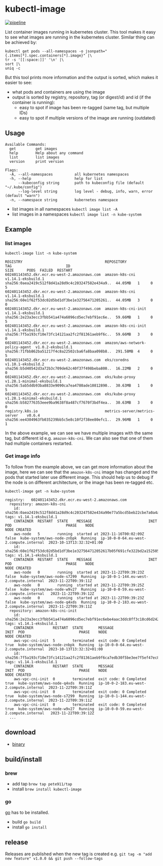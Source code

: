 # kubectl-image

[![pipeline](https://github.com/pete911/kubectl-image/actions/workflows/pipeline.yml/badge.svg)](https://github.com/pete911/kubectl-image/actions/workflows/pipeline.yml)

List container images running in kubernetes cluster. This tool makes it easy to see what images are running in the
kubernetes cluster. Similar thing can be achieved by:

```
kubectl get pods --all-namespaces -o jsonpath="{.items[*].spec.containers[*].image}" |\
tr -s '[[:space:]]' '\n' |\
sort |\
uniq -c
```

But this tool prints more information and the output is sorted, which makes it easier to see:
- what pods and containers are using the image
- output is sorted by registry, repository, tag (or digest/id) and id (if the container is running):
  - easy to spot if image has been re-tagged (same tag, but multiple IDs)
  - easy to spot if multiple versions of the image are running (outdated)

## Usage

```
Available Commands:
  get         get images
  help        Help about any command
  list        list images
  version     print version

Flags:
  -A, --all-namespaces          all kubernetes namespaces
  -h, --help                    help for list
      --kubeconfig string       path to kubeconfig file (default "~/.kube/config")
      --log-level string        log level - debug, info, warn, error (default "warn")
  -n, --namespace string        kubernetes namespace
```

- list images in all namespaces `kubectl image list -A`
- list images in a namespaces `kubectl image list -n kube-system`

## Example

### list images
```
kubectl-image list -n kube-system

REGISTRY                                      REPOSITORY                       TAG                         ID                                                 SIZE      PODS  FAILED  RESTART
602401143452.dkr.ecr.eu-west-2.amazonaws.com  amazon-k8s-cni                   v1.14.1-eksbuild.1          sha256:0aea2419c512f8d41a28d9c4c203247582e434a9..  44.05MB   1     0       5
602401143452.dkr.ecr.eu-west-2.amazonaws.com  amazon-k8s-cni                   v1.14.1-eksbuild.1          sha256:60e1f62f53dc02d5bd1df3be1e32756471205261..  44.05MB   3     0       0
602401143452.dkr.ecr.eu-west-2.amazonaws.com  amazon-k8s-cni-init              v1.14.1-eksbuild.1          sha256:2e23a3ecc3fbb541a474a6096cd5ec7ebf91ec6e..  59.66MB   1     0       5
602401143452.dkr.ecr.eu-west-2.amazonaws.com  amazon-k8s-cni-init              v1.14.1-eksbuild.1          sha256:7f5a193cf10e73fc14121aa2fc2f81361aeb9f6c..  59.66MB   3     0       0
602401143452.dkr.ecr.eu-west-2.amazonaws.com  amazon/aws-network-policy-agent  v1.0.2-eksbuild.1           sha256:71fbb862ba51217f4c8a22502cba6fa8baa098b8..  291.58MB  4     0       5
602401143452.dkr.ecr.eu-west-2.amazonaws.com  eks/coredns                      v1.10.1-eksbuild.2          sha256:b5d40542d3a72b3c709de62c40f37f498beba800..  16.22MB   2     0       0
602401143452.dkr.ecr.eu-west-2.amazonaws.com  eks/kube-proxy                   v1.28.1-minimal-eksbuild.1  sha256:5ab5ddb93ba8833e9090ca7ea4780ade10812890..  30.63MB   1     0       5
602401143452.dkr.ecr.eu-west-2.amazonaws.com  eks/kube-proxy                   v1.28.1-minimal-eksbuild.1  sha256:b582776353eee9ba9638f8a487cf7670f3bdf4ea..  30.63MB   3     0       0
registry.k8s.io                               metrics-server/metrics-server    v0.6.4                      sha256:ee4304963fb035239bb5c5e8c10f2f38ee80efc1..  29.96MB   1     0       1
```

In the above example, we can see we have multiple images with the same tag, but different id e.g. `amazon-k8s-cni`.
We can also see that one of them had multiple containers restarted.

### Get image info

To follow from the example above, we can get more information about the image, here we can see that the `amazon-k8s-cni`
image has changed and the pods that started later use different image. This should help us to debug if the node is on
different architecture, or the image has been re-tagged etc.

```
kubectl-image get -n kube-system

registry:   602401143452.dkr.ecr.eu-west-2.amazonaws.com
  repository: amazon-k8s-cni
    id: sha256:0aea2419c512f8d41a28d9c4c203247582e434a90e77a5bcd5beb22cbe7a0a4a tags: v1.14.1-eksbuild.1
    CONTAINER  RESTART  STATE    MESSAGE                          INIT   POD                         PHASE    NODE                                     NODE CREATED
    aws-node   5        running  started at 2023-11-16T00:02:09Z  false  kube-system/aws-node-znbpk  Running  ip-10-0-0-64.eu-west-2.compute.internal  2023-10-13T13:32:32+01:00
    id: sha256:60e1f62f53dc02d5bd1df3be1e327564712052617b05f691cfe322bd2a152505 tags: v1.14.1-eksbuild.1
    CONTAINER  RESTART  STATE    MESSAGE                          INIT   POD                         PHASE    NODE                                      NODE CREATED
    aws-node   0        running  started at 2023-11-22T09:39:23Z  false  kube-system/aws-node-s7299  Running  ip-10-0-1-144.eu-west-2.compute.internal  2023-11-22T09:39:11Z
    aws-node   0        running  started at 2023-11-22T09:39:25Z  false  kube-system/aws-node-w9v27  Running  ip-10-0-0-59.eu-west-2.compute.internal   2023-11-22T09:39:12Z
    aws-node   0        running  started at 2023-11-22T09:39:23Z  false  kube-system/aws-node-q4xds  Running  ip-10-0-2-183.eu-west-2.compute.internal  2023-11-22T09:39:11Z
  repository: amazon-k8s-cni-init
    id: sha256:2e23a3ecc3fbb541a474a6096cd5ec7ebf91ec6ebe4aac3ddc8ff3c18cd6d242 tags: v1.14.1-eksbuild.1
    CONTAINER         RESTART  STATE       MESSAGE                 INIT  POD                         PHASE    NODE                                     NODE CREATED
    aws-vpc-cni-init  5        terminated  exit code: 0 Completed  true  kube-system/aws-node-znbpk  Running  ip-10-0-0-64.eu-west-2.compute.internal  2023-10-13T13:32:32+01:00
    id: sha256:7f5a193cf10e73fc14121aa2fc2f81361aeb9f6ca7edb30f5be3ee7f5ef47ec8 tags: v1.14.1-eksbuild.1
    CONTAINER         RESTART  STATE       MESSAGE                 INIT  POD                         PHASE    NODE                                      NODE CREATED
    aws-vpc-cni-init  0        terminated  exit code: 0 Completed  true  kube-system/aws-node-q4xds  Running  ip-10-0-2-183.eu-west-2.compute.internal  2023-11-22T09:39:11Z
    aws-vpc-cni-init  0        terminated  exit code: 0 Completed  true  kube-system/aws-node-s7299  Running  ip-10-0-1-144.eu-west-2.compute.internal  2023-11-22T09:39:11Z
    aws-vpc-cni-init  0        terminated  exit code: 0 Completed  true  kube-system/aws-node-w9v27  Running  ip-10-0-0-59.eu-west-2.compute.internal   2023-11-22T09:39:12Z
  ...
```

## download

- [binary](https://github.com/pete911/kubectl-image/releases)

## build/install

### brew

- add tap `brew tap pete911/tap`
- install `brew install kubectl-image`

### go

[go](https://golang.org/dl/) has to be installed.
- build `go build`
- install `go install`

## release

Releases are published when the new tag is created e.g.
`git tag -m "add new feature" v1.0.0 && git push --follow-tags`
